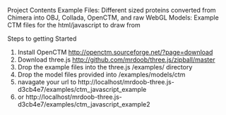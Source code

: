 Project Contents
Example Files: Different sized proteins converted from Chimera into OBJ, Collada, OpenCTM, and raw WebGL
Models: Example CTM files for the html/javascript to draw from

Steps to getting Started
1. Install OpenCTM http://openctm.sourceforge.net/?page=download
2. Download three.js http://github.com/mrdoob/three.js/zipball/master
3. Drop the example files into the three.js /examples/ directory
4. Drop the model files provided into /examples/models/ctm
5. navagate your url to http://localhost/mrdoob-three.js-d3cb4e7/examples/ctm_javascript_example
6. or http://localhost/mrdoob-three.js-d3cb4e7/examples/ctm_javascript_example2
